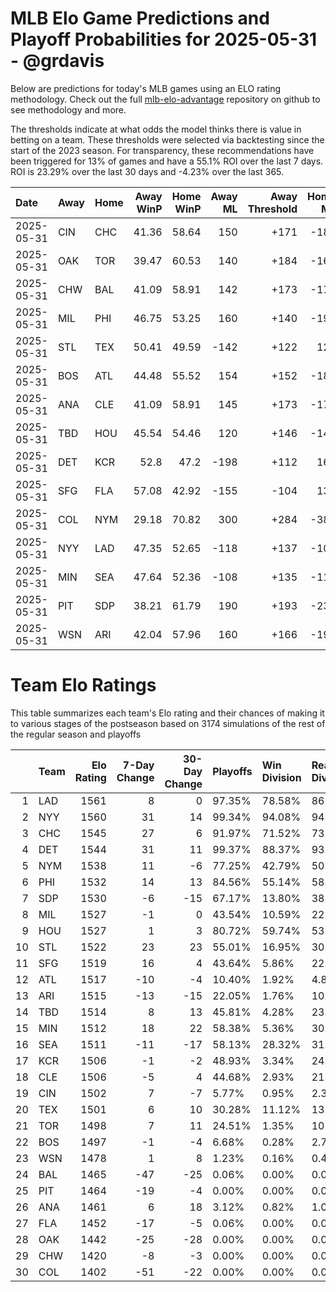# MLB Elo Game Predictions and Playoff Probabilities for 2025-05-31 - @grdavis
Below are predictions for today's MLB games using an ELO rating methodology. Check out the full [mlb-elo-advantage](https://github.com/grdavis/mlb-elo-advantage) repository on github to see methodology and more.

The thresholds indicate at what odds the model thinks there is value in betting on a team. These thresholds were selected via backtesting since the start of the 2023 season. For transparency, these recommendations have been triggered for 13% of games and have a 55.1% ROI over the last 7 days. ROI is 23.29% over the last 30 days and -4.23% over the last 365.

| Date       | Away   | Home   |   Away WinP |   Home WinP |   Away ML |   Away Threshold |   Home ML |   Home Threshold |
|:-----------|:-------|:-------|------------:|------------:|----------:|-----------------:|----------:|-----------------:|
| 2025-05-31 | CIN    | CHC    |       41.36 |       58.64 |       150 |             +171 |      -180 |             -110 |
| 2025-05-31 | OAK    | TOR    |       39.47 |       60.53 |       140 |             +184 |      -166 |             -118 |
| 2025-05-31 | CHW    | BAL    |       41.09 |       58.91 |       142 |             +173 |      -170 |             -111 |
| 2025-05-31 | MIL    | PHI    |       46.75 |       53.25 |       160 |             +140 |      -192 |             +110 |
| 2025-05-31 | STL    | TEX    |       50.41 |       49.59 |      -142 |             +122 |       120 |             +126 |
| 2025-05-31 | BOS    | ATL    |       44.48 |       55.52 |       154 |             +152 |      -185 |             +102 |
| 2025-05-31 | ANA    | CLE    |       41.09 |       58.91 |       145 |             +173 |      -175 |             -111 |
| 2025-05-31 | TBD    | HOU    |       45.54 |       54.46 |       120 |             +146 |      -142 |             +106 |
| 2025-05-31 | DET    | KCR    |       52.8  |       47.2  |      -198 |             +112 |       164 |             +137 |
| 2025-05-31 | SFG    | FLA    |       57.08 |       42.92 |      -155 |             -104 |       130 |             +161 |
| 2025-05-31 | COL    | NYM    |       29.18 |       70.82 |       300 |             +284 |      -380 |             -172 |
| 2025-05-31 | NYY    | LAD    |       47.35 |       52.65 |      -118 |             +137 |      -102 |             +113 |
| 2025-05-31 | MIN    | SEA    |       47.64 |       52.36 |      -108 |             +135 |      -112 |             +114 |
| 2025-05-31 | PIT    | SDP    |       38.21 |       61.79 |       190 |             +193 |      -230 |             -123 |
| 2025-05-31 | WSN    | ARI    |       42.04 |       57.96 |       160 |             +166 |      -192 |             -107 |

# Team Elo Ratings
This table summarizes each team's Elo rating and their chances of making it to various stages of the postseason based on 3174 simulations of the rest of the regular season and playoffs

|    | Team   |   Elo Rating |   7-Day Change |   30-Day Change | Playoffs   | Win Division   | Reach Div. Rd.   | Reach CS   | Reach WS   | Win WS   |
|---:|:-------|-------------:|---------------:|----------------:|:-----------|:---------------|:-----------------|:-----------|:-----------|:---------|
|  1 | LAD    |         1561 |              8 |               0 | 97.35%     | 78.58%         | 86.17%           | 54.47%     | 33.49%     | 18.62%   |
|  2 | NYY    |         1560 |             31 |              14 | 99.34%     | 94.08%         | 94.01%           | 62.10%     | 39.41%     | 22.27%   |
|  3 | CHC    |         1545 |             27 |               6 | 91.97%     | 71.52%         | 73.19%           | 39.16%     | 19.25%     | 10.49%   |
|  4 | DET    |         1544 |             31 |              11 | 99.37%     | 88.37%         | 93.16%           | 56.93%     | 29.43%     | 14.40%   |
|  5 | NYM    |         1538 |             11 |              -6 | 77.25%     | 42.79%         | 50.28%           | 25.20%     | 12.67%     | 6.21%    |
|  6 | PHI    |         1532 |             14 |              13 | 84.56%     | 55.14%         | 58.41%           | 27.54%     | 11.22%     | 5.89%    |
|  7 | SDP    |         1530 |             -6 |             -15 | 67.17%     | 13.80%         | 38.09%           | 17.11%     | 7.34%      | 3.34%    |
|  8 | MIL    |         1527 |             -1 |               0 | 43.54%     | 10.59%         | 22.75%           | 9.86%      | 4.03%      | 1.76%    |
|  9 | HOU    |         1527 |              1 |               3 | 80.72%     | 59.74%         | 53.02%           | 22.94%     | 9.58%      | 4.57%    |
| 10 | STL    |         1522 |             23 |              23 | 55.01%     | 16.95%         | 30.50%           | 11.34%     | 5.26%      | 2.14%    |
| 11 | SFG    |         1519 |             16 |               4 | 43.64%     | 5.86%          | 22.21%           | 8.51%      | 4.10%      | 1.67%    |
| 12 | ATL    |         1517 |            -10 |              -4 | 10.40%     | 1.92%          | 4.85%            | 1.64%      | 0.79%      | 0.35%    |
| 13 | ARI    |         1515 |            -13 |             -15 | 22.05%     | 1.76%          | 10.68%           | 4.00%      | 1.54%      | 0.60%    |
| 14 | TBD    |         1514 |              8 |              13 | 45.81%     | 4.28%          | 23.31%           | 8.66%      | 3.21%      | 1.42%    |
| 15 | MIN    |         1512 |             18 |              22 | 58.38%     | 5.36%          | 30.81%           | 11.56%     | 4.51%      | 1.76%    |
| 16 | SEA    |         1511 |            -11 |             -17 | 58.13%     | 28.32%         | 31.88%           | 12.41%     | 4.73%      | 1.42%    |
| 17 | KCR    |         1506 |             -1 |              -2 | 48.93%     | 3.34%          | 24.86%           | 8.60%      | 3.06%      | 1.07%    |
| 18 | CLE    |         1506 |             -5 |               4 | 44.68%     | 2.93%          | 21.05%           | 7.37%      | 2.46%      | 0.82%    |
| 19 | CIN    |         1502 |              7 |              -7 | 5.77%      | 0.95%          | 2.36%            | 1.01%      | 0.28%      | 0.09%    |
| 20 | TEX    |         1501 |              6 |              10 | 30.28%     | 11.12%         | 13.61%           | 4.51%      | 1.73%      | 0.57%    |
| 21 | TOR    |         1498 |              7 |              11 | 24.51%     | 1.35%          | 10.40%           | 3.72%      | 1.58%      | 0.41%    |
| 22 | BOS    |         1497 |             -1 |              -4 | 6.68%      | 0.28%          | 2.77%            | 1.01%      | 0.28%      | 0.13%    |
| 23 | WSN    |         1478 |              1 |               8 | 1.23%      | 0.16%          | 0.47%            | 0.16%      | 0.03%      | 0.00%    |
| 24 | BAL    |         1465 |            -47 |             -25 | 0.06%      | 0.00%          | 0.06%            | 0.00%      | 0.00%      | 0.00%    |
| 25 | PIT    |         1464 |            -19 |              -4 | 0.00%      | 0.00%          | 0.00%            | 0.00%      | 0.00%      | 0.00%    |
| 26 | ANA    |         1461 |              6 |              18 | 3.12%      | 0.82%          | 1.04%            | 0.19%      | 0.03%      | 0.00%    |
| 27 | FLA    |         1452 |            -17 |              -5 | 0.06%      | 0.00%          | 0.03%            | 0.00%      | 0.00%      | 0.00%    |
| 28 | OAK    |         1442 |            -25 |             -28 | 0.00%      | 0.00%          | 0.00%            | 0.00%      | 0.00%      | 0.00%    |
| 29 | CHW    |         1420 |             -8 |              -3 | 0.00%      | 0.00%          | 0.00%            | 0.00%      | 0.00%      | 0.00%    |
| 30 | COL    |         1402 |            -51 |             -22 | 0.00%      | 0.00%          | 0.00%            | 0.00%      | 0.00%      | 0.00%    |